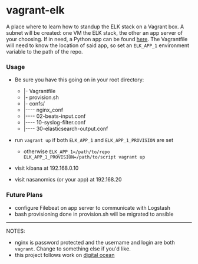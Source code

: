 # vagrant-elk
A place where to learn how to standup the ELK stack on a Vagrant box. A subnet will be created: one VM the ELK stack, the other an app server of your choosing. If in need, a Python app can be found [here](https://github.com/emmanuellyautomated/nasanomics). The Vagrantfile will need to know the location of said app, so set an `ELK_APP_1` environment variable to the path of the repo.

### Usage
* Be sure you have this going on in your root directory:

    + |- Vagrantfile
    + |- provision.sh
    + |- confs/
    + |---- nginx_conf
    + |---- 02-beats-input.conf
    + |---- 10-syslog-filter.conf
    + |---- 30-elasticsearch-output.conf

* run `vagrant up` if both `ELK_APP_1` and `ELK_APP_1_PROVISION` are set
    - otherwise `ELK_APP_1=/path/to/repo ELK_APP_1_PROVISION=/path/to/script vagrant up`
* visit kibana at 192.168.0.10
* visit nasanomics (or your app) at 192.168.20

### Future Plans
* configure Filebeat on app server to communicate with Logstash
* bash provisioning done in provision.sh will be migrated to ansible

---

NOTES:
* nginx is password protected and the username and login are both `vagrant`. Change to something else if you'd like.
* this project follows work on [digital ocean](https://www.digitalocean.com/community/tutorials/how-to-install-elasticsearch-logstash-and-kibana-elk-stack-on-ubuntu-14-04)
